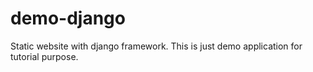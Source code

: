 # demo-django
Static website with django  framework.
This is just demo application for tutorial purpose.
